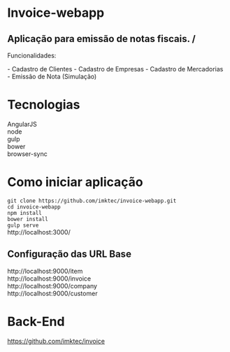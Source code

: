 # Invoice-webapp

## Aplicação para emissão de notas fiscais. /
<p>Funcionalidades:</p>
- Cadastro de Clientes
- Cadastro de Empresas
- Cadastro de Mercadorias
- Emissão de Nota (Simulação)

# Tecnologias
AngularJS </br>
node </br>
gulp </br>
bower </br>
browser-sync </br>

# Como iniciar aplicação
`git clone https://github.com/imktec/invoice-webapp.git` </br>
`cd invoice-webapp` </br>
`npm install` </br>
`bower install` </br>
`gulp serve` </br>
http://localhost:3000/

## Configuração das URL Base
http://localhost:9000/item </br>
http://localhost:9000/invoice </br>
http://localhost:9000/company </br>
http://localhost:9000/customer </br>


# Back-End
https://github.com/imktec/invoice
